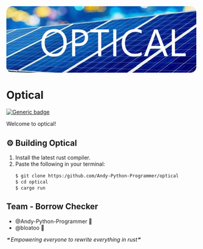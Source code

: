<img src="misc/banner.png" width="500px">

# Optical
[![Generic badge](https://img.shields.io/badge/CodeJam-Timathon-orange.svg)](https://twtcodejam.net/) 

Welcome to optical!

## ⚙️ Building Optical
1. Install the latest rust compiler.
2. Paste the following in your terminal:
    ```shell
    $ git clone https:/github.com/Andy-Python-Programmer/optical
    $ cd optical
    $ cargo run
    ```

## Team - Borrow Checker
- @Andy-Python-Programmer 🦀
- @bloatoo 🦀

*❝ Empowering everyone to rewrite everything in rust❞*